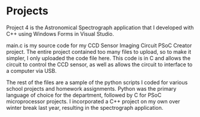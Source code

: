 # Projects

Project 4 is the Astronomical Spectrograph application that I developed with C++ using Windows Forms in Visual Studio.

main.c is my source code for my CCD Sensor Imaging Circuit PSoC Creator project. The entire project contained too many files to upload, so to make it simpler, I only uploaded the code file here. This code is in C and allows the circuit to control the CCD sensor, as well as allows the circuit to interface to a computer via USB.

The rest of the files are a sample of the python scripts I coded for various school projects and homework assignments. Python was the primary language of choice for the department, followed by C for PSoC microprocessor projects. I incorporated a C++ project on my own over winter break last year, resulting in the spectrograph application.
